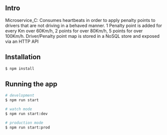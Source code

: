 ## Intro
Microservice_C: Consumes heartbeats in order to apply penalty points to drivers that are not driving in a behaved manner. 
1 Penalty point is added for every Km over 60Km/h, 2 points for over 80Km/h, 5 points for over 100Km/h. 
Driver/Penalty point map is stored in a NoSQL store and exposed via an HTTP API


## Installation

```bash
$ npm install
```

## Running the app

```bash
# development
$ npm run start

# watch mode
$ npm run start:dev

# production mode
$ npm run start:prod
```

